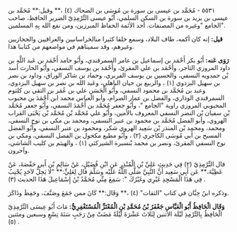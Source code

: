 ٥٥٣١ - مُحَمَّد بن عيسى بن سورة بن مُوسَى بن الضحاك (٤) ،** وقيل:** مُحَمَّد بن عيسى بن يزيد بن سورة بن السكن السلمي، أَبُو عيسى التِّرْمِذِيّ الضرير الحافظ، صاحب "الجامع "وغيره من المصنفات. أحد الأئمة الحفاظ المبرزين، ومن نفع الله بِهِ المسلمين.

**قيل:** إنه كان أكمه، طاف البلاد، وسمع خلقا كثيرا منالخراسانيين والعراقيين والحجازيين وغيرهم، وقد سميناهم في مواضعهم من كتابنا هذا.

**رَوَى عَنه:** أَبُو بكر أَحْمَد بن إسماعيل بن عامر السمرقندي، وأَبُو حامد أَحْمَد بن عَبد اللَّهِ بن داود المروزي التاجر، وأَحْمَد بن علي المقرئ، وأَحْمَد بن يوسف النسفي، وأَبُو الحارث أسد بْن حمدويه النسفي، والحسين بن يوسف الفربري، وحماد بن شاكر الوراق، وداود بن نصر بن سهيل البزدوي (١) ، والربيع بن حيان الباهلي، وعَبد الله بن نصر بن سهيل البزدوي، وعبد بن مُحَمَّد بن محمود النسفي، وأَبُو الْحَسَنِ علي بن عُمَر بن التقي بن كلثوم السمرقندي الوذاري، والفضل بن عمار الصرام، وأبو العباس محمد ابن أَحْمَدَ بن محبوب المحبوبي المروزي راوية "الجامع "، وأَبُو جعفر مُحَمَّد بن أَحْمَدَ النسفي، وأَبُو جعفر مُحَمَّد بْن سفيان بْن النضر النسفي المعروف بالأمين، وأَبُو علي مُحَمَّد بْن مُحَمَّد بْن يَحْيَى القراب الهروي، وأبو الفضل مُحَمَّد بن محمود بن عنبر النسفي، ومحمد بن مكي بن نوح النسفي، ومحمد، ومحمد بْن المنذر بْن سَعِيد الهروي شكر، ومحمود بن عنبر النسفي، وأَبُو الفضل المسبح بن أَبي مُوسَى الكاجري (٢) ، وأَبُو مطيع مكحول بن الفضل النسفي، ومكي بن نوح النسفي المقرئ، ونصر بن محمد بْنسبرة الشيركثي (١) ، والهيثم بن كليب الشاشي، وآخرون.

قال التِّرْمِذِيّ (٢) فِي حَدِيثِ عَلِيِّ بْنِ الْمُنْذِرِ عَنِ ابْنِ فُضَيْلٍ، عَنْ سَالِمِ بْنِ أَبي حَفْصَةَ، عَنْ عَطِيَّةَ،** عَن أَبِي سَعِيد أَنَّ النَّبِيَّ صَلَّى اللَّهُ عَلَيْه وسَلَّمَ قال لِعَلِيٍّ:** "لا يَحِلُّ لآحَدٍ يُجْنِبُ فِي هَذَا الْمَسْجِدِ غَيْرِي وغَيْرُكَ ": سَمِعَ مِنِّي مُحَمَّدُ بْنُ إِسْمَاعِيلَ هَذَا الحديث (٣) .

وذكره ابنُ حِبَّان في كتاب "الثقات" (٤) ،** وَقَال:** كَانَ ممن جَمَعَ وصَنَّفَ، وحَفِظَ وذَاكَرَ.

**وَقَال الْحَافِظُ أَبُو الْعَبَّاسِ جَعْفَرُ بْنُ مُحَمَّدِ بْنِ الْمُعْتَزِّ الْمُسْتَغْفِرِيُّ:** مَاتَ أَبُو عِيسَى التِّرْمِذِيّ الْحَافِظُ بِالتِّرْمِذِ لَيْلَة الاثنين لِثَلاثَ عَشْرَةَ لَيْلَةً مَضَتْ مِنْ رَجَبٍ سَنَةَ تِسْعٍ وسبعين ومئتين (٥) .